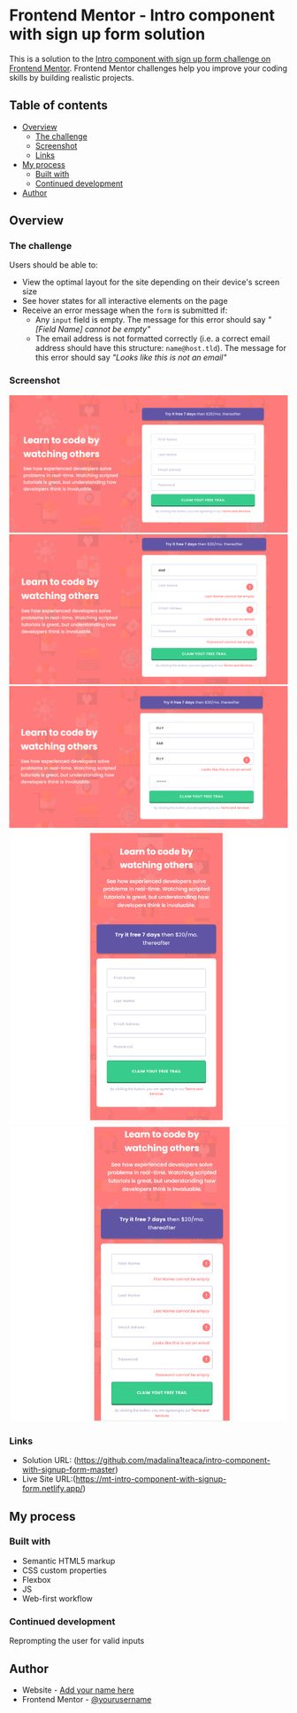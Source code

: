 # Frontend Mentor - Intro component with sign up form solution

This is a solution to the [Intro component with sign up form challenge on Frontend Mentor](https://www.frontendmentor.io/challenges/intro-component-with-signup-form-5cf91bd49edda32581d28fd1). Frontend Mentor challenges help you improve your coding skills by building realistic projects. 

## Table of contents

- [Overview](#overview)
  - [The challenge](#the-challenge)
  - [Screenshot](#screenshot)
  - [Links](#links)
- [My process](#my-process)
  - [Built with](#built-with)
  - [Continued development](#continued-development)
- [Author](#author)


## Overview

### The challenge

Users should be able to:

- View the optimal layout for the site depending on their device's screen size
- See hover states for all interactive elements on the page
- Receive an error message when the `form` is submitted if:
  - Any `input` field is empty. The message for this error should say *"[Field Name] cannot be empty"*
  - The email address is not formatted correctly (i.e. a correct email address should have this structure: `name@host.tld`). The message for this error should say *"Looks like this is not an email"*

### Screenshot

![Web View](./screenshots/screenshot1.png)
![Web View - ERROR_empty-fields](./screenshots/screenshot2.png)
![Web View - ERROR_inavild-email](./screenshots/screenshot3.png)
![Mobile View](./screenshots/screenshot4.png)
![Mobile View - ERROR](./screenshots/screenshot5.png)



### Links

- Solution URL: (https://github.com/madalina1teaca/intro-component-with-signup-form-master)
- Live Site URL:(https://mt-intro-component-with-signup-form.netlify.app/)

## My process

### Built with

- Semantic HTML5 markup
- CSS custom properties
- Flexbox
- JS
- Web-first workflow



### Continued development

Reprompting the user for valid inputs



## Author

- Website - [Add your name here](https://www.your-site.com)
- Frontend Mentor - [@yourusername](https://www.frontendmentor.io/profile/yourusername)


